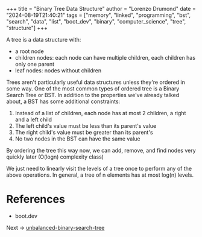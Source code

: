 +++
title = "Binary Tree Data Structure"
author = "Lorenzo Drumond"
date = "2024-08-19T21:40:21"
tags = ["memory",  "linked",  "programming",  "bst",  "search",  "data",  "list",  "boot_dev",  "binary",  "computer_science",  "tree",  "structure"]
+++



A tree is a data structure with:

- a root node
- children nodes: each node can have multiple children, each children has only one parent
- leaf nodes: nodes without children

Trees aren't particularly useful data structures unless they're ordered in some
way. One of the most common types of ordered tree is a Binary Search Tree or
BST. In addition to the properties we've already talked about, a BST has some
additional constraints:


1. Instead of a list of children, each node has at most 2 children, a right and a left child
2. The left child's value must be less than its parent's value
3. The right child's value must be greater than its parent's
4. No two nodes in the BST can have the same value

By ordering the tree this way now, we can add, remove, and find nodes very quickly later (O(logn) complexity class)

We just need to linearly visit the levels of a tree once to perform any of the above operations. In general, a tree of
n elements has at most log(n) levels.

# References

- boot.dev

Next -> [unbalanced-binary-search-tree](/wiki/unbalanced-binary-search-tree/)
